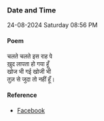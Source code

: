 ### Date and Time

24-08-2024 Saturday 08:56 PM

#### Poem

चलते चलते इस राह पे <br />
ख़ुद लापता हो गया हूँ <br />
खोज भी गई खोजी भी <br />
तुज़ से जुदा तो नहीं हूँ।

#### Reference

* [Facebook](https://www.facebook.com/share/v/7HA6GMGwgTTZSf16/?mibextid=FQVVTg)
